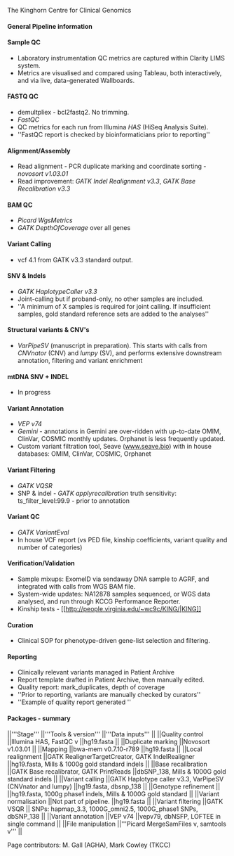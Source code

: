  The Kinghorn Centre for Clinical Genomics

#### General Pipeline information
#### Sample QC
 * Laboratory instrumentation QC metrics are captured within Clarity LIMS system.
 * Metrics are visualised and compared using Tableau, both interactively, and via live, data-generated Wallboards.

#### FASTQ QC
 * demultpliex - bcl2fastq2. No trimming.
 * _FastQC_
 * QC metrics for each run from Illumina _HAS_ (HiSeq Analysis Suite).
 * ''FastQC report is checked by bioinformaticians prior to reporting''

#### Alignment/Assembly
 * Read alignment -  PCR duplicate marking and coordinate sorting - _novosort v1.03.01_
 * Read improvement: _GATK Indel Realignment v3.3_, _GATK Base Recalibration v3.3_

#### BAM QC
 * _Picard WgsMetrics_
 * _GATK DepthOfCoverage_ over all genes

#### Variant Calling

 * vcf 4.1 from GATK v3.3 standard output.

#### SNV & Indels 
 * _GATK HaplotypeCaller v3.3_
 * Joint-calling but if proband-only, no other samples are included.
 * ''A minimum of X samples is required for joint calling. If insufficient samples, gold standard reference sets are added to the analyses''

#### Structural variants & CNV's 
 * _VarPipeSV_ (manuscript in preparation). This starts with calls from _CNVnator_ (CNV) and _lumpy_ (SV), and performs extensive downstream annotation, filtering and variant enrichment

#### mtDNA SNV + INDEL 
 * In progress

#### Variant Annotation
 * _VEP v74_
 * _Gemini_  - annotations in Gemini are over-ridden with up-to-date OMIM, ClinVar, COSMIC monthly updates. Orphanet is less frequently updated.
 * Custom variant filtration tool, Seave (www.seave.bio) with in house databases: OMIM, ClinVar, COSMIC, Orphanet

#### Variant Filtering
 * _GATK VQSR_
 * SNP & indel - _GATK applyrecalibration_ truth sensitivity: ts_filter_level:99.9 - prior to annotation

#### Variant QC
 * _GATK VariantEval_
 * In house VCF report (vs PED file, kinship coefficients, variant quality and number of categories)

#### Verification/Validation
 * Sample mixups: ExomeID via sendaway DNA sample to AGRF, and integrated with calls from WGS BAM file.
 * System-wide updates: NA12878 samples sequenced, or WGS data analysed, and run through KCCG Performance Reporter.
 * Kinship tests - [[http://people.virginia.edu/~wc9c/KING/|KING]]

#### Curation

 * Clinical SOP for phenotype-driven gene-list selection and filtering.

#### Reporting
 * Clinically relevant variants managed in Patient Archive
 * Report template drafted in Patient Archive, then manually edited.
 * Quality report: mark_duplicates, depth of coverage
 * ''Prior to reporting, variants are manually checked by curators''
 * ''Example of quality report generated ''

#### Packages - summary

||'''Stage''' ||'''Tools & version''' ||'''Data inputs''' ||
||Quality control ||Illumina HAS, FastQC v ||hg19.fasta ||
||Duplicate marking ||Novosort v1.03.01 ||
||Mapping ||bwa-mem v0.7.10-r789 ||hg19.fasta ||
||Local realignment ||GATK RealignerTargetCreator, GATK IndelRealigner ||hg19.fasta, Mills & 1000g gold standard indels ||
||Base recalibration ||GATK Base recalibrator, GATK PrintReads ||dbSNP_138, Mills & 1000G gold standard indels ||
||Variant calling ||GATK Haplotype caller v3.3, VarPipeSV (CNVnator and lumpy) ||hg19.fasta, dbsnp_138 ||
||Genotype refinement || ||hg19.fasta, 1000g phase1 indels, Mills & 1000G gold standard ||
||Variant normalisation ||Not part of pipeline. ||hg19.fasta ||
||Variant filtering ||GATK VSQR || SNPs: hapmap_3.3, 1000G_omni2.5, 1000G_phase1 SNPs, dbSNP_138 ||
||Variant annotation ||VEP v74 ||vepv79, dbNSFP, LOFTEE in single command  ||
||File manipulation ||'''Picard MergeSamFiles v, samtools v''' ||

Page contributors: M. Gall (AGHA), Mark Cowley (TKCC)
